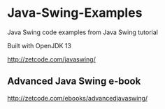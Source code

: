 # Java-Swing-Examples
Java Swing code examples from Java Swing tutorial

Built with OpenJDK 13

http://zetcode.com/javaswing/

## Advanced Java Swing e-book 
http://zetcode.com/ebooks/advancedjavaswing/
